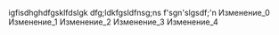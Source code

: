igfisdhghdfgsklfdslgk
dfg;ldkfgsldfnsg;ns
f'sgn'slgsdf;\'n
Изменение_0
Изменение_1
Изменение_2
Изменение_3
Изменение_4